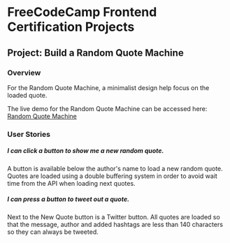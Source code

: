 # FreeCodeCamp Frontend Certification Projects
## Project: Build a Random Quote Machine
### Overview
For the Random Quote Machine, a minimalist design help focus on the loaded quote.

The live demo for the Random Quote Machine can be accessed here: [Random Quote Machine](http://jvdsande.github.io/fcc-projects/fcc/quote)

### User Stories
##### I can click a button to show me a new random quote.
A button is available below the author's name to load a new random quote.
Quotes are loaded using a double buffering system in order to avoid wait time from the API when loading next quotes.

##### I can press a button to tweet out a quote.
Next to the New Quote button is a Twitter button. All quotes are loaded so that the message, author and added hashtags are less than 140 characters so they can always be tweeted.
